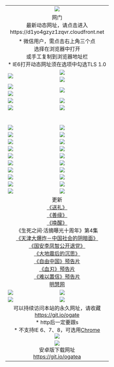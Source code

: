 ﻿<table>
  <tr></tr>
  <tr><td colspan=2 align=center><img src="https://cloud.githubusercontent.com/assets/11880933/13434984/f430fae2-e012-11e5-814f-c2df1e82b247.jpg" /></td></tr>
  <tr><td colspan=2 align=center>网门<br>最新动态网址，请点击进入
<br>https://d1yo4gzyz1zqvr.cloudfront.net
    </td>
  </tr>
  <tr>
    <td colspan=2 align=center>* 微信用户，需点击右上角三个点<br>选择在浏览器中打开<br>或手工复制到浏览器地址栏
    <br>* IE6打开动态网址须在选项中勾选TLS 1.0</td>
  </tr>
  <tr>
    <td rowspan=2><a href="https://d1yo4gzyz1zqvr.cloudfront.net/ogUP.aspx?name=11DKC.mp4&list=11DKC" target="_blank"><img src="https://d1yo4gzyz1zqvr.cloudfront.net/Up/11DKC1.jpg" /></a></td> 
    <td><div><a href="https://d1yo4gzyz1zqvr.cloudfront.net/ogUP.aspx?name=LRWS.mp4&list=LRWS" target="_blank"><img src="https://d1yo4gzyz1zqvr.cloudfront.net/Up/LRWS.jpg" /></a></td>
   </tr>
  <tr>
    <td><a href="https://d1yo4gzyz1zqvr.cloudfront.net/ogNiceVedio.aspx" target="_blank"><img src="https://d1yo4gzyz1zqvr.cloudfront.net/Up/11TGKDY.jpg" /></a></td>
  </tr>
  <tr>
    <td><a href="https://d1yo4gzyz1zqvr.cloudfront.net/ogUP.aspx?name=JQR.mp4&count=2" target="_blank"><img src="https://d1yo4gzyz1zqvr.cloudfront.net/Up/JQR.jpg" /></a></td>   
    <td rowspan=2><a href="https://d1yo4gzyz1zqvr.cloudfront.net/ogUP.aspx?name=JP.mp4&count=9" target="_blank"><img src="https://d1yo4gzyz1zqvr.cloudfront.net/Up/JP.jpg" /></td>
  </tr>
  <tr>
    <td><a href="https://d1yo4gzyz1zqvr.cloudfront.net/ogUP.aspx?name=WH.mp4" target="_blank"><img src="https://d1yo4gzyz1zqvr.cloudfront.net/Up/WH.jpg" /></a></td>
  </tr>
  <tr>
    <td><a href="https://d1yo4gzyz1zqvr.cloudfront.net/ogUP.aspx?name=SSZJ.mp4&list=SSZJ" target="_blank"><img src="https://d1yo4gzyz1zqvr.cloudfront.net/Up/SSZJ.jpg" /></a></td>
    <td><a href="https://d1yo4gzyz1zqvr.cloudfront.net/ogUP.aspx?name=1XQK.mp4&count=13" target="_blank"><img src="https://d1yo4gzyz1zqvr.cloudfront.net/Up/1XQK.jpg" /></a</td>
  </tr>
  <tr>
    <td><a href="https://d1yo4gzyz1zqvr.cloudfront.net/ogUP.aspx?name=ZY.mp4&count=2015|16" target="_blank"><img src="https://d1yo4gzyz1zqvr.cloudfront.net/Up/ZY.jpg" /></a</td>
    <td><a href="https://d1yo4gzyz1zqvr.cloudfront.net/ogUP.aspx?name=XTFY.mp4&count=B|2,A|24" target="_blank"><img src="https://d1yo4gzyz1zqvr.cloudfront.net/Up/XTFY.jpg" /></a></td>
  </tr>
  <tr height="40">
  </tr>
  <tr>
    <td><a href="https://d1yo4gzyz1zqvr.cloudfront.net/ogUP.aspx?name=4SQQ.mp4&list=4SQQ" target="_blank"><img src="https://d1yo4gzyz1zqvr.cloudfront.net/Up/4SQQ0.jpg"/></a></td>
    <td><a href="https://d1yo4gzyz1zqvr.cloudfront.net/ogUP.aspx?name=4SHQ.mp4&list=4SHQ" target="_blank"><img src="https://d1yo4gzyz1zqvr.cloudfront.net/Up/4SHQ0.jpg"/></a></td>
  </tr>
  <tr>
    <td><a href="https://d1yo4gzyz1zqvr.cloudfront.net/ogUP.aspx?name=4SZG.mp4&list=4SZG" target="_blank"><img src="https://d1yo4gzyz1zqvr.cloudfront.net/Up/4SZG0.jpg"/></a></td>
    <td><a href="https://d1yo4gzyz1zqvr.cloudfront.net/ogUP.aspx?name=4SDJ.mp4&list=4SDJ" target="_blank"><img src="https://d1yo4gzyz1zqvr.cloudfront.net/Up/4SDJ0.jpg"/></a></td>
  </tr>
  <tr>
    <td><a href="https://d1yo4gzyz1zqvr.cloudfront.net/ogUP.aspx?name=4SGX.mp4&list=4SGX" target="_blank"><img src="https://d1yo4gzyz1zqvr.cloudfront.net/Up/4SGX0.jpg"/></a></td>
    <td><a href="https://d1yo4gzyz1zqvr.cloudfront.net/ogUP.aspx?name=4SHD.mp4&list=4SHD" target="_blank"><img src="https://d1yo4gzyz1zqvr.cloudfront.net/Up/4SHD0.jpg"/></a></td>
  </tr>
  <tr>
    <td><a href="https://d1yo4gzyz1zqvr.cloudfront.net/ogUP.aspx?name=4CTX.mp4&list=4CTX" target="_blank"><img src="https://d1yo4gzyz1zqvr.cloudfront.net/Up/4CTX0.jpg"/></a></td>
    <td><a href="https://d1yo4gzyz1zqvr.cloudfront.net/ogUP.aspx?name=4CWZ.mp4&list=4CWZ" target="_blank"><img src="https://d1yo4gzyz1zqvr.cloudfront.net/Up/4CWZ0.jpg"/></a></td>
  </tr>
  <tr>
    <td><a href="https://d1yo4gzyz1zqvr.cloudfront.net/onUP.aspx?name=https://d1lqqjldbsh7xo.cloudfront.net/" target="_blank"><img src="https://d1yo4gzyz1zqvr.cloudfront.net/Up/0DTW.jpg"/></a></td>
    <td><a href="https://d1yo4gzyz1zqvr.cloudfront.net/onUP.aspx?name=https://d240ns8up8earz.cloudfront.net/acenter/" target="_blank"><img src="https://d1yo4gzyz1zqvr.cloudfront.net/Up/0TDW.jpg" /></a></td>
  </tr>
  <tr>
    <td><a href="https://d1yo4gzyz1zqvr.cloudfront.net/onUP.aspx?name=https://d4508d6vomz2p.cloudfront.net/gb/nsc413.htm" target="_blank"><img src="https://d1yo4gzyz1zqvr.cloudfront.net/Up/0DJY.jpg" /></a></td>
    <td><a href="https://d1yo4gzyz1zqvr.cloudfront.net/onUP.aspx?name=https://dilo7bqpjb57y.cloudfront.net/xtr/gb/prog204.html" target="_blank"><img src="https://d1yo4gzyz1zqvr.cloudfront.net/Up/0XTR.jpg" /></a></td>
  </tr>
  <tr>
    <td><a href="https://d1yo4gzyz1zqvr.cloudfront.net/onUP.aspx?name=https://d3aj00iefsmfgc.cloudfront.net/" target="_blank"><img src="https://d1yo4gzyz1zqvr.cloudfront.net/Up/0MHW.jpg" /></a></td>
    <td><a href="https://d1yo4gzyz1zqvr.cloudfront.net/onUP.aspx?name=https://d20wz7qt14x5d2.cloudfront.net/" target="_blank"><img src="https://d1yo4gzyz1zqvr.cloudfront.net/Up/0ZJW.jpg" /></a></td>
  </tr>
  <tr>
    <td><a href="https://d1yo4gzyz1zqvr.cloudfront.net/ogUP.aspx?name=0FG.zip" target="_blank"><img src="https://d1yo4gzyz1zqvr.cloudfront.net/Up/0FG.jpg" /></a></td>
    <td><a href="https://d1yo4gzyz1zqvr.cloudfront.net/ogUP.aspx?name=0FGA.apk" target="_blank"><img src="https://d1yo4gzyz1zqvr.cloudfront.net/Up/0FGA.jpg" /></a></td>
  </tr>
  <tr>
    <td><a href="https://d1yo4gzyz1zqvr.cloudfront.net/ogUP.aspx?name=0U.zip" target="_blank"><img src="https://d1yo4gzyz1zqvr.cloudfront.net/Up/0U.jpg" /></a></td>
    <td><a href="https://d1yo4gzyz1zqvr.cloudfront.net/ogUP.aspx?name=0UA.apk" target="_blank"><img src="https://d1yo4gzyz1zqvr.cloudfront.net/Up/0UA.jpg" /></a></td>
  </tr>
  <tr>
    <td><a href="https://d1yo4gzyz1zqvr.cloudfront.net/ogUP.aspx?name=0iPPOTV.zip" target="_blank"><img src="https://d1yo4gzyz1zqvr.cloudfront.net/Up/0iPPOTV.jpg" /></a></td>
    <td><a href="https://d1yo4gzyz1zqvr.cloudfront.net/ogUP.aspx?name=0iNTD.apk" target="_blank"><img src="https://d1yo4gzyz1zqvr.cloudfront.net/Up/0iNTD.jpg" /></a></td>
  </tr>
  <tr>
    <td colspan=2 align=center>更新<br>
      <a href="https://d1yo4gzyz1zqvr.cloudfront.net/ogUP.aspx?name=4ESL.mp4" target="_blank">《送礼》</a><br>
      <a href="https://d1yo4gzyz1zqvr.cloudfront.net/ogUP.aspx?name=4ESY.mp4" target="_blank">《善缘》</a><br>
      <a href="https://d1yo4gzyz1zqvr.cloudfront.net/ogUP.aspx?name=4EHX.mp4" target="_blank">《唤醒》</a><br>
      《生死之间·活摘曝光十周年》第4集</a><br>
      <a href="https://d1yo4gzyz1zqvr.cloudfront.net/ogUP.aspx?name=4TJDBZ.mp4" target="_blank">《天津大爆炸－中国社会的阴暗面》</a><br>
      <a href="https://d1yo4gzyz1zqvr.cloudfront.net/ogUP.aspx?name=4LFZ.mp4" target="_blank">《国安李凤智公开退党》</a><br>
      <a href="https://d1yo4gzyz1zqvr.cloudfront.net/ogUP.aspx?name=4DDZHDCS.mp4" target="_blank">《大地震后的沉思》</a><br>
      <a href="https://d1yo4gzyz1zqvr.cloudfront.net/ogUP.aspx?name=11ZYZG0.mp4" target="_blank">《自由中国》预告片</a><br>
      <a href="https://d1yo4gzyz1zqvr.cloudfront.net/ogUP.aspx?name=11XR.mp4" target="_blank">《血刃》预告片</a><br>
      <a href="https://d1yo4gzyz1zqvr.cloudfront.net/ogUP.aspx?name=11NYZX.mp4&count=2" target="_blank">《难以置信》预告片</a><br>
      <a href="https://d1yo4gzyz1zqvr.cloudfront.net/onUP.aspx?name=https://www.minghui.org/" target="_blank">明慧网</a></td>
    </td>
  </tr>
  <tr>
    <td><a href="https://d1yo4gzyz1zqvr.cloudfront.net/ogNice.aspx" target="_blank"><img src="https://d1yo4gzyz1zqvr.cloudfront.net/Up/0WCYY.jpg" /></a></td>
    <td><a href="https://d1yo4gzyz1zqvr.cloudfront.net/onCO.aspx?ob=600事物&op=增删改&args=WH1~%23类型6新闻%7c%23类型6评论&mode=" target="_blank"><img src="https://d1yo4gzyz1zqvr.cloudfront.net/Up/0WZTT.jpg" /></a></td> 
  </tr>
  <tr>
    <td><a href="https://d1yo4gzyz1zqvr.cloudfront.net/ogDY.aspx" target="_blank"><img src="https://d1yo4gzyz1zqvr.cloudfront.net/Up/0FK.jpg" /></a></td>
    <td><a href="https://d1yo4gzyz1zqvr.cloudfront.net/ogST.aspx" target="_blank"><img src="https://d1yo4gzyz1zqvr.cloudfront.net/Up/0ST.jpg" /></a></td> 
  </tr>
  <tr>
    <td colspan=2 align=center>可以持续访问本站的永久网址，请收藏<br/><a href="https://git.io/ogate" target="_blank">https://git.io/ogate</a><br/>* http后一定要跟s<br/>* 不支持IE 6、7、8，可选用<a href="https://d1yo4gzyz1zqvr.cloudfront.net/ogUP.aspx?name=0ChromePortable.zip">Chrome</a><br/><a href="https://d1yo4gzyz1zqvr.cloudfront.net/Up/0WMGDL2.png" target="_blank"><img src="https://d1yo4gzyz1zqvr.cloudfront.net/Up/0WMGD2.png"/></a></td>
  </tr>
  <tr>
    <td colspan=2 align=center><a href="https://d1yo4gzyz1zqvr.cloudfront.net/ogUP.aspx?name=0oGate.apk" target="_blank"><img src="https://cloud.githubusercontent.com/assets/11880933/13720399/75e143ee-e842-11e5-9f0a-1421f423c80f.jpg" /></a><br>安卓版下载网址<br><a href="https://git.io/ogatea">https://git.io/ogatea</a></td>
  </tr>
  <!--tr>
    <td colspan=2 align=center>可能失效的动态网址
    </td>
  </tr-->
</table>
